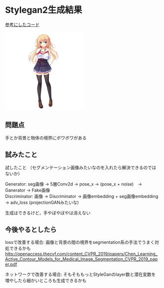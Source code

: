 # Stylegan2生成結果

[参考にしたコード](https://github.com/rosinality/stylegan2-pytorch)

![80000iter](https://github.com/syuuuuukun/anime_gan/blob/master/gans/stylegan2/imgs/80000.png)

## 問題点
手とか背景と物体の境界にボワボワがある

## 試みたこと
試したこと
（セグメンテーション画像みたいなのを入れたら解決できるのではないか）

Generator: seg画像 -> 5層Conv2d -> pose_x -> (pose_x + noise)　-> Ganerator -> Fake画像 \
Discriminator: 画像 -> Discriminator -> 画像embedding + seg画像embedding -> adv_loss
(projectionGANみたいな)

生成はできるけど，手やぼやぼやは消えない

## 今後やるとしたら
lossで改善する場合: 画像と背景の間の境界をsegmentation系の手法でうまく対処できるかも
http://openaccess.thecvf.com/content_CVPR_2019/papers/Chen_Learning_Active_Contour_Models_for_Medical_Image_Segmentation_CVPR_2019_paper.pdf

ネットワークで改善する場合: そもそももっとStyleGanのlayer数と潜在変数を増やしたら細かいところも生成できるかも